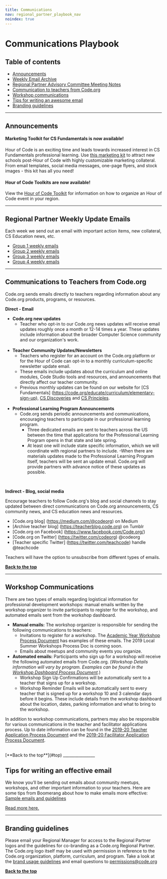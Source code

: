 ```yaml
---
title: Communications
nav: regional_partner_playbook_nav
noindex: true
---
```


# Communications Playbook

## Table of contents

- [Announcements](#announce)
- [Weekly Email Archive](#archive)
- [Regional Partner Advisory Committee Meeting Notes](#adcom)
- [Communication to teachers from Code.org](#code.org)
- [Workshop communications](#workshop)
- [Tips for writing an awesome email](#tips)
- [Branding guidelines](#branding)

________________
<a id="announce"></a>

## Announcements

#### Marketing Toolkit for CS Fundamentals is now available!

Hour of Code is an exciting time and leads towards increased interest in CS Fundamentals professional learning. Use <a href="https://docs.google.com/presentation/d/16RpRhMBbmEDboAKKcNMOcoG71bqQkZq__qrTA6Z-bLQ/edit?usp=sharing" target=_blank>this marketing kit</a> to attract new schools post-Hour of Code with highly customizable marketing collateral. From email templates, social media messages, one-page flyers, and stock images - this kit has all you need!

#### Hour of Code Toolkits are now available!

View the <a href="https://drive.google.com/file/d/1U_xHspO5Js5CNEI0WQlgZPEAaJMRnRvX/view?usp=sharing" target=_blank>Hour of Code Toolkit</a> for information on how to organize an Hour of Code event in your region.

________________
<a id="archive"></a>

## Regional Partner Weekly Update Emails
Each week we send out an email with important action items, new collateral, CS Education news, etc.

- [Group 1 weekly emails](https://docs.google.com/document/d/1suhDTctEfeGnXY4shwWqBmb8dIXZ603RkVfqPuVPbnU/edit?usp=sharing)
- [Group 2 weekly emails](https://docs.google.com/document/d/1Z1gXtCTU5Veih9gAxLw4VsAHeSC4HA_A70O1VWH_ZZI/edit?usp=sharing)
- [Group 3 weekly emails](https://docs.google.com/document/d/1DThTQqcD6Rvvl0KTeH3sRIt-sKkDGlPRzixbe55q4gc/edit)
- [Group 4 weekly emails](https://docs.google.com/document/d/1Xh76Uwz4U7OCEir-7gtwVGyPZHC_-54jMlrVWvNH1IA/edit?usp=sharing)

________________
<a id="code.org"></a>

## Communications to Teachers from Code.org
Code.org sends emails directly to teachers regarding information about any Code.org products, programs, or resources.


**Direct - Email<br/>**

- **Code.org new updates**
	- Teacher who opt-in to our Code.org news updates will receive email updates roughly once a month or 12-14 times a year. These updates include information about the broader Computer Science community and our organization's work. 
<br/><br/>
- **Teacher Community Updates/Newsletters**
	- Teachers who register for an account on the Code.org platform or for the Hour of Code can opt-in to a monthly curriculum-specific newsletter update email. 
	- These emails include updates about the curriculum and online modules, Code Studio tools and resources, and announcements that directly affect our teacher community. 
	- Previous monthly updates can be found on our website for [CS Fundamentals] (https://code.org/educate/curriculum/elementary-sign-up), [CS Discoveries](https://code.org/educate/csd/status_signup) and [CS Principles](https://code.org/educate/csp/CSPStatus_Signup).
<br/><br/>
- **Professional Learning Program Announcements**
	- Code.org sends periodic announcements and communications, encouraging teachers to participate in our professional learning program. 
		- Three dedicated emails are sent to teachers across the US between the time that applications for the Professional Learning Program opens in that state and late spring. 
		- At least one will include state specific information, which we will coordinate with regional partners to include. 
	-When there are materials updates made to the Professional Learning Program itself, teachers will be sent an update email. Code.org will provide partners with advance notice of these updates as possible. 
<br/>

**Indirect - Blog, social media<br/>**

Encourage teachers to follow Code.org's blog and social channels to stay updated between direct communications on Code.org announcements, CS community news, and CS education news and resources. <br/>
- [Code.org blog] (https://medium.com/@codeorg) on Medium
- [Archive teacher blog] (https://teacherblog.code.org) on Tumblr
- [Code.org on Facebook] (https://www.facebook.com/Code.org/)
- [Code.org on Twitter] (https://twitter.com/codeorg) @codeorg
- [Teacher specific Twitter] (https://twitter.com/teachcode) handle @teachcode

Teachers will have the option to unsubscribe from different types of emails. 


[**Back to the top**](#top)
________________

<a id="workshop"></a>

## Workshop Communications

There are two types of emails regarding logistical information for professional development workshops: manual emails written by the workshop organizer to invite participants to register for the workshop, and automated emails sent from the workshop dashboard.

- **Manual emails:** The workshop organizer is responsible for sending the following communications to teachers:
	- Invitations to register for a workshop. The [Academic Year Workshop Process Document](https://docs.google.com/document/d/1P1IhiMVgGCGZFVaof9bdc7pRKmTK0ZOQTOw0KDkhMxs/edit?usp=sharing) has examples of these emails. The 2019 Local Summer Workshops Process Doc is coming soon.
	- Emails about meetups and community events you organize.
- **Automated emails:** Participants who sign up for a workshop will receive the following automated emails from Code.org. (*Workshop Details information will vary by program. Examples can be found in the [Workshop Dashboard Process Document](https://docs.google.com/document/d/1FEkjohxBfOkoSjPC0C3EvXztEf-kcocN8uk16WI2tlo/edit).*)
	- Workshop Sign Up Confirmations will be automatically sent to a teacher that signs up for a workshop.
	- Workshop Reminder Emails will be automatically sent to every teacher that is signed up for a workshop 10 and 3 calendar days before it begins. These include details from the workshop dashboard about the location, dates, parking information and what to bring to the workshop.

In addition to workshop communications, partners may also be responsible for various communications in the teacher and facilitator applications process. Up to date information can be found in the [2019-20 Teacher Application Process Document](https://docs.google.com/document/d/1Bx-o1kRCKZxM_prrQqxQH7mXp9jXY0vT_eufgNpkKYM/edit?usp=sharing) and the [2019-20 Facilitator Application Process Document](https://docs.google.com/document/d/1c6wXrVZ0u4yjV1eJg2INzqacvZV71hwfIxWIQHCM9_I/edit).

<br/>
[**Back to the top**](#top)
________________
<a id="tips"></a>

## Tips for writing an effective email
We know you’ll be sending out emails about community meetups, workshops, and other important information to your teachers. Here are some tips from Boomerang about how to make emails more effective:<a href="https://docs.google.com/document/d/1lL8TCh0R2jasKupOp_ELN4TrZo-IhfQUm5RnRyKqHrQ/edit" target=_blank> Sample emails and guidelines</a>

[Read more here.](http://blog.boomerangapp.com/2016/02/7-tips-for-getting-more-responses-to-your-emails-with-data/?utm_medium=email&utm_source=year+in+review&utm_content=CTA)

________________
<a id="branding"></a>

## Branding guidelines
Please email your Regional Manager for access to the Regional Partner logos and the guidelines for co-branding as a Code.org Regional Partner.</br>
The Code.org logo itself may be used with permission in reference to the Code.org organization, platform, curriculum, and program. Take a look at the <a href="https://docs.google.com/document/d/15mnINzIbsNWl4NEAQMHZlExUI0JioRZcLKQgToK8UJk/edit?ts=5d8cd273#" target=_blank>brand usage guidelines</a> and email questions to <permissions@code.org>


[**Back to the top**](#top)
